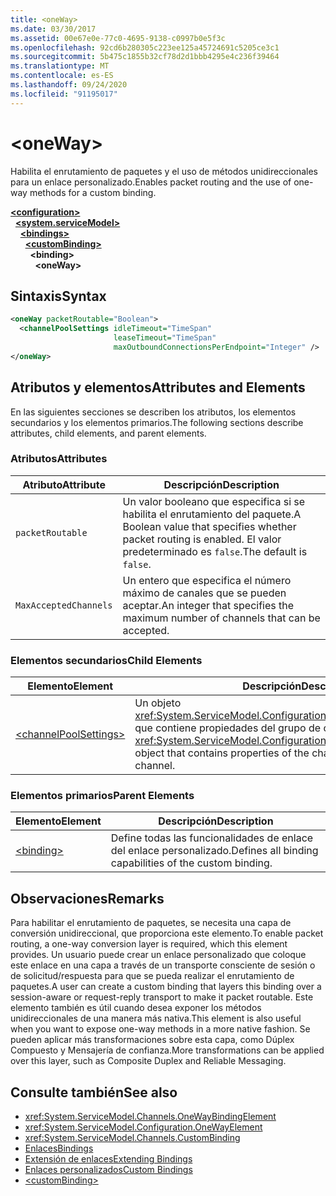 ```yaml
---
title: <oneWay>
ms.date: 03/30/2017
ms.assetid: 00e67e0e-77c0-4695-9138-c0997b0e5f3c
ms.openlocfilehash: 92cd6b280305c223ee125a45724691c5205ce3c1
ms.sourcegitcommit: 5b475c1855b32cf78d2d1bbb4295e4c236f39464
ms.translationtype: MT
ms.contentlocale: es-ES
ms.lasthandoff: 09/24/2020
ms.locfileid: "91195017"
---
```

# \<oneWay>

<span data-ttu-id="d19fa-101">Habilita el enrutamiento de paquetes y el uso de métodos unidireccionales para un enlace personalizado.</span><span class="sxs-lookup"><span data-stu-id="d19fa-101">Enables packet routing and the use of one-way methods for a custom binding.</span></span>  
  
[**\<configuration>**](../configuration-element.md)\
&nbsp;&nbsp;[**\<system.serviceModel>**](system-servicemodel.md)\
&nbsp;&nbsp;&nbsp;&nbsp;[**\<bindings>**](bindings.md)\
&nbsp;&nbsp;&nbsp;&nbsp;&nbsp;&nbsp;[**\<customBinding>**](custombinding.md)\
&nbsp;&nbsp;&nbsp;&nbsp;&nbsp;&nbsp;&nbsp;&nbsp;**\<binding>**\
&nbsp;&nbsp;&nbsp;&nbsp;&nbsp;&nbsp;&nbsp;&nbsp;&nbsp;&nbsp;**\<oneWay>**  
  
## <a name="syntax"></a><span data-ttu-id="d19fa-102">Sintaxis</span><span class="sxs-lookup"><span data-stu-id="d19fa-102">Syntax</span></span>  
  
```xml  
<oneWay packetRoutable="Boolean">
  <channelPoolSettings idleTimeout="TimeSpan"
                       leaseTimeout="TimeSpan"
                       maxOutboundConnectionsPerEndpoint="Integer" />
</oneWay>
```  
  
## <a name="attributes-and-elements"></a><span data-ttu-id="d19fa-103">Atributos y elementos</span><span class="sxs-lookup"><span data-stu-id="d19fa-103">Attributes and Elements</span></span>  

 <span data-ttu-id="d19fa-104">En las siguientes secciones se describen los atributos, los elementos secundarios y los elementos primarios.</span><span class="sxs-lookup"><span data-stu-id="d19fa-104">The following sections describe attributes, child elements, and parent elements.</span></span>  
  
### <a name="attributes"></a><span data-ttu-id="d19fa-105">Atributos</span><span class="sxs-lookup"><span data-stu-id="d19fa-105">Attributes</span></span>  
  
|<span data-ttu-id="d19fa-106">Atributo</span><span class="sxs-lookup"><span data-stu-id="d19fa-106">Attribute</span></span>|<span data-ttu-id="d19fa-107">Descripción</span><span class="sxs-lookup"><span data-stu-id="d19fa-107">Description</span></span>|  
|---------------|-----------------|  
|`packetRoutable`|<span data-ttu-id="d19fa-108">Un valor booleano que especifica si se habilita el enrutamiento del paquete.</span><span class="sxs-lookup"><span data-stu-id="d19fa-108">A Boolean value that specifies whether packet routing is enabled.</span></span> <span data-ttu-id="d19fa-109">El valor predeterminado es `false`.</span><span class="sxs-lookup"><span data-stu-id="d19fa-109">The default is `false`.</span></span>|  
|`MaxAcceptedChannels`|<span data-ttu-id="d19fa-110">Un entero que especifica el número máximo de canales que se pueden aceptar.</span><span class="sxs-lookup"><span data-stu-id="d19fa-110">An integer that specifies the maximum number of channels that can be accepted.</span></span>|  
  
### <a name="child-elements"></a><span data-ttu-id="d19fa-111">Elementos secundarios</span><span class="sxs-lookup"><span data-stu-id="d19fa-111">Child Elements</span></span>  
  
|<span data-ttu-id="d19fa-112">Elemento</span><span class="sxs-lookup"><span data-stu-id="d19fa-112">Element</span></span>|<span data-ttu-id="d19fa-113">Descripción</span><span class="sxs-lookup"><span data-stu-id="d19fa-113">Description</span></span>|  
|-------------|-----------------|  
|[\<channelPoolSettings>](channelpoolsettings.md)|<span data-ttu-id="d19fa-114">Un objeto <xref:System.ServiceModel.Configuration.ChannelPoolSettingsElement> que contiene propiedades del grupo de canales para el canal actual.</span><span class="sxs-lookup"><span data-stu-id="d19fa-114">A <xref:System.ServiceModel.Configuration.ChannelPoolSettingsElement> object that contains properties of the channel pool for the current channel.</span></span>|  
  
### <a name="parent-elements"></a><span data-ttu-id="d19fa-115">Elementos primarios</span><span class="sxs-lookup"><span data-stu-id="d19fa-115">Parent Elements</span></span>  
  
|<span data-ttu-id="d19fa-116">Elemento</span><span class="sxs-lookup"><span data-stu-id="d19fa-116">Element</span></span>|<span data-ttu-id="d19fa-117">Descripción</span><span class="sxs-lookup"><span data-stu-id="d19fa-117">Description</span></span>|  
|-------------|-----------------|  
|[\<binding>](bindings.md)|<span data-ttu-id="d19fa-118">Define todas las funcionalidades de enlace del enlace personalizado.</span><span class="sxs-lookup"><span data-stu-id="d19fa-118">Defines all binding capabilities of the custom binding.</span></span>|  
  
## <a name="remarks"></a><span data-ttu-id="d19fa-119">Observaciones</span><span class="sxs-lookup"><span data-stu-id="d19fa-119">Remarks</span></span>  

 <span data-ttu-id="d19fa-120">Para habilitar el enrutamiento de paquetes, se necesita una capa de conversión unidireccional, que proporciona este elemento.</span><span class="sxs-lookup"><span data-stu-id="d19fa-120">To enable packet routing, a one-way conversion layer is required, which this element provides.</span></span> <span data-ttu-id="d19fa-121">Un usuario puede crear un enlace personalizado que coloque este enlace en una capa a través de un transporte consciente de sesión o de solicitud/respuesta para que se pueda realizar el enrutamiento de paquetes.</span><span class="sxs-lookup"><span data-stu-id="d19fa-121">A user can create a custom binding that layers this binding over a session-aware or request-reply transport to make it packet routable.</span></span> <span data-ttu-id="d19fa-122">Este elemento también es útil cuando desea exponer los métodos unidireccionales de una manera más nativa.</span><span class="sxs-lookup"><span data-stu-id="d19fa-122">This element is also useful when you want to expose one-way methods in a more native fashion.</span></span> <span data-ttu-id="d19fa-123">Se pueden aplicar más transformaciones sobre esta capa, como Dúplex Compuesto y Mensajería de confianza.</span><span class="sxs-lookup"><span data-stu-id="d19fa-123">More transformations can be applied over this layer, such as Composite Duplex and Reliable Messaging.</span></span>  
  
## <a name="see-also"></a><span data-ttu-id="d19fa-124">Consulte también</span><span class="sxs-lookup"><span data-stu-id="d19fa-124">See also</span></span>

- <xref:System.ServiceModel.Channels.OneWayBindingElement>
- <xref:System.ServiceModel.Configuration.OneWayElement>
- <xref:System.ServiceModel.Channels.CustomBinding>
- [<span data-ttu-id="d19fa-125">Enlaces</span><span class="sxs-lookup"><span data-stu-id="d19fa-125">Bindings</span></span>](../../../wcf/bindings.md)
- [<span data-ttu-id="d19fa-126">Extensión de enlaces</span><span class="sxs-lookup"><span data-stu-id="d19fa-126">Extending Bindings</span></span>](../../../wcf/extending/extending-bindings.md)
- [<span data-ttu-id="d19fa-127">Enlaces personalizados</span><span class="sxs-lookup"><span data-stu-id="d19fa-127">Custom Bindings</span></span>](../../../wcf/extending/custom-bindings.md)
- [\<customBinding>](custombinding.md)
